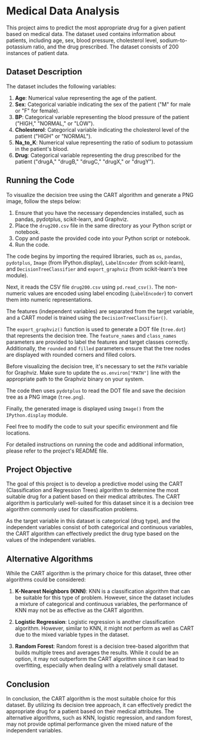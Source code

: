 # Medical Data Analysis

This project aims to predict the most appropriate drug for a given patient based on medical data. The dataset used contains information about patients, including age, sex, blood pressure, cholesterol level, sodium-to-potassium ratio, and the drug prescribed. The dataset consists of 200 instances of patient data.

## Dataset Description

The dataset includes the following variables:

1. **Age**: Numerical value representing the age of the patient.
2. **Sex**: Categorical variable indicating the sex of the patient ("M" for male or "F" for female).
3. **BP**: Categorical variable representing the blood pressure of the patient ("HIGH," "NORMAL," or "LOW").
4. **Cholesterol**: Categorical variable indicating the cholesterol level of the patient ("HIGH" or "NORMAL").
5. **Na_to_K**: Numerical value representing the ratio of sodium to potassium in the patient's blood.
6. **Drug**: Categorical variable representing the drug prescribed for the patient ("drugA," "drugB," "drugC," "drugX," or "drugY").

## Running the Code

To visualize the decision tree using the CART algorithm and generate a PNG image, follow the steps below:

1. Ensure that you have the necessary dependencies installed, such as pandas, pydotplus, scikit-learn, and Graphviz.
2. Place the `drug200.csv` file in the same directory as your Python script or notebook.
3. Copy and paste the provided code into your Python script or notebook.
4. Run the code.

The code begins by importing the required libraries, such as `os`, `pandas`, `pydotplus`, `Image` (from IPython.display), `LabelEncoder` (from scikit-learn), and `DecisionTreeClassifier` and `export_graphviz` (from scikit-learn's tree module).

Next, it reads the CSV file `drug200.csv` using `pd.read_csv()`. The non-numeric values are encoded using label encoding (`LabelEncoder`) to convert them into numeric representations.

The features (independent variables) are separated from the target variable, and a CART model is trained using the `DecisionTreeClassifier()`.

The `export_graphviz()` function is used to generate a DOT file (`tree.dot`) that represents the decision tree. The `feature_names` and `class_names` parameters are provided to label the features and target classes correctly. Additionally, the `rounded` and `filled` parameters ensure that the tree nodes are displayed with rounded corners and filled colors.

Before visualizing the decision tree, it's necessary to set the `PATH` variable for Graphviz. Make sure to update the `os.environ["PATH"]` line with the appropriate path to the Graphviz binary on your system.

The code then uses `pydotplus` to read the DOT file and save the decision tree as a PNG image (`tree.png`).

Finally, the generated image is displayed using `Image()` from the `IPython.display` module.

Feel free to modify the code to suit your specific environment and file locations.

For detailed instructions on running the code and additional information, please refer to the project's README file.

## Project Objective

The goal of this project is to develop a predictive model using the CART (Classification and Regression Trees) algorithm to determine the most suitable drug for a patient based on their medical attributes. The CART algorithm is particularly well-suited for this dataset since it is a decision tree algorithm commonly used for classification problems.

As the target variable in this dataset is categorical (drug type), and the independent variables consist of both categorical and continuous variables, the CART algorithm can effectively predict the drug type based on the values of the independent variables.

## Alternative Algorithms

While the CART algorithm is the primary choice for this dataset, three other algorithms could be considered:

1. **K-Nearest Neighbors (KNN)**: KNN is a classification algorithm that can be suitable for this type of problem. However, since the dataset includes a mixture of categorical and continuous variables, the performance of KNN may not be as effective as the CART algorithm.

2. **Logistic Regression**: Logistic regression is another classification algorithm. However, similar to KNN, it might not perform as well as CART due to the mixed variable types in the dataset.

3. **Random Forest**: Random forest is a decision tree-based algorithm that builds multiple trees and averages the results. While it could be an option, it may not outperform the CART algorithm since it can lead to overfitting, especially when dealing with a relatively small dataset.

## Conclusion

In conclusion, the CART algorithm is the most suitable choice for this dataset. By utilizing its decision tree approach, it can effectively predict the appropriate drug for a patient based on their medical attributes. The alternative algorithms, such as KNN, logistic regression, and random forest, may not provide optimal performance given the mixed nature of the independent variables.
